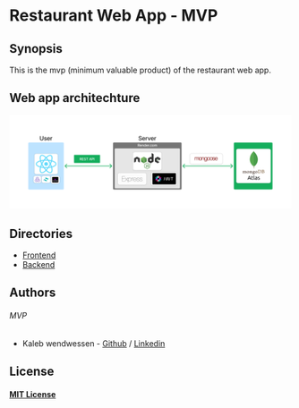 # Restaurant Web App - MVP

## Synopsis
This is the mvp (minimum valuable product) of the restaurant web app.

## Web app architechture
<p><img src="./frontend/Web-architechture.png" /> </p>

## Directories
* [Frontend](./frontend/)
* [Backend](./backend/)


## Authors
###### MVP
- Kaleb wendwessen - [Github](https://github.com/leonileo) / [Linkedin](https://linkedin.com/in/kaleb-wendwessen) 

## License
#### [MIT License](./LICENSE.txt)
